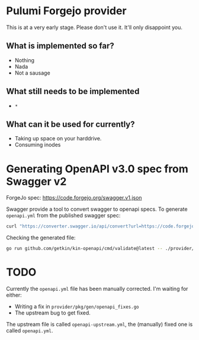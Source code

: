 # Pulumi Forgejo provider

This is at a very early stage. Please don't use it. It'll only disappoint you.

## What is implemented so far?

- Nothing
- Nada
- Not a sausage

## What still needs to be implemented

- `*`

## What can it be used for currently?

- Taking up space on your harddrive.
- Consuming inodes

# Generating OpenAPI v3.0 spec from Swagger v2

ForgeJo spec: https://code.forgejo.org/swagger.v1.json

Swagger provide a tool to convert swagger to openapi specs. To generate `openapi.yml` from the published swagger spec:

```bash
curl "https://converter.swagger.io/api/convert?url=https://code.forgejo.org/swagger.v1.json" -H "Accept: application/yaml" -o ./provider/cmd/pulumi-gen-forgejo/openapi.yml
```

Checking the generated file:

```bash
go run github.com/getkin/kin-openapi/cmd/validate@latest -- ./provider/cmd/pulumi-gen-forgejo/openapi.yml
```

# TODO

Currently the `openapi.yml` file has been manually corrected. I'm waiting for either:
- Writing a fix in `provider/pkg/gen/openapi_fixes.go`
- The upstream bug to get fixed.

The upstream file is called `openapi-upstream.yml`, the (manually) fixed one is called `openapi.yml`.
